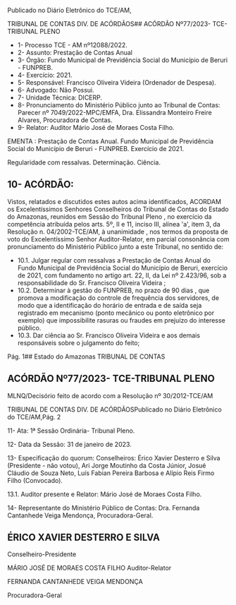 Publicado  no  Diário  Eletrônico do TCE/AM,

TRIBUNAL DE CONTAS DIV. DE ACÓRDÃOS## ACÓRDÃO Nº77/2023- TCE-TRIBUNAL PLENO

- 1- Processo TCE - AM nº12088/2022.
- 2- Assunto: Prestação de Contas Anual
- 3- Órgão: Fundo Municipal de Previdência Social do Município de Beruri - FUNPREB.
- 4- Exercício: 2021.
- 5- Responsável: Francisco Oliveira Videira (Ordenador de Despesa).
- 6- Advogado: Não Possui.
- 7- Unidade Técnica: DICERP.
- 8- Pronunciamento  do  Ministério  Público  junto  ao  Tribunal  de  Contas: Parecer  nº 7049/2022-MPC/EMFA,  Dra.  Elissandra  Monteiro  Freire  Alvares,  Procuradora  de Contas.
- 9- Relator: Auditor Mário José de Moraes Costa Filho.

EMENTA : Prestação de Contas Anual. Fundo Municipal  de  Previdência  Social  do  Município  de Beruri - FUNPREB. Exercício de 2021.

Regularidade com ressalvas. Determinação. Ciência.

## 10-  ACÓRDÃO:

Vistos, relatados e discutidos estes autos acima identificados, ACORDAM os Excelentíssimos Senhores Conselheiros do Tribunal de Contas do Estado do Amazonas, reunidos em Sessão do Tribunal Pleno , no exercício da competência atribuída pelos arts. 5º, II e 11, inciso III, alínea 'a', item 3, da Resolução n. 04/2002-TCE/AM, à unanimidade , nos  termos  da  proposta  de  voto  do  Excelentíssimo  Senhor  Auditor-Relator, em parcial consonância com pronunciamento do Ministério Público junto a este Tribunal, no sentido de:

- 10.1. Julgar regular com ressalvas a Prestação de Contas Anual do Fundo Municipal  de  Previdência  Social  do  Município  de  Beruri,  exercício  de 2021, com fundamento no artigo art. 22, II, da Lei nº 2.423/96, sob  a responsabilidade do Sr. Francisco Oliveira Videira ;
- 10.2. Determinar à gestão  do  FUNPREB,  no prazo  de  90  dias , que promova a modificação do  controle  de  frequência  dos  servidores,  de modo  que  a  identificação  do  horário  de  entrada  e  de  saída  seja registrado  em  mecanismo  (ponto  mecânico  ou  ponto  eletrônico  por exemplo) que impossibilite rasuras ou fraudes em prejuízo do interesse público.
- 10.3. Dar ciência ao Sr. Francisco Oliveira Videira e aos demais responsáveis sobre o julgamento do feito;

Pág. 1## Estado do Amazonas TRIBUNAL DE CONTAS

## ACÓRDÃO Nº77/2023- TCE-TRIBUNAL PLENO

MLNQ/Decisório feito de acordo com a Resolução nº 30/2012-TCE/AM

TRIBUNAL DE CONTAS DIV. DE ACÓRDÃOSPublicado  no  Diário  Eletrônico do TCE/AM,Pág. 2

11-  Ata: 1ª Sessão Ordinária- Tribunal Pleno.

12-  Data da Sessão: 31 de janeiro de 2023.

13-  Especificação do quorum: Conselheiros: Érico Xavier Desterro e Silva (Presidente - não votou), Ari Jorge Moutinho da Costa Júnior, Josué Cláudio de Souza Neto, Luís Fabian Pereira Barbosa e Alípio Reis Firmo Filho (Convocado).

13.1. Auditor presente e Relator: Mário José de Moraes Costa Filho.

14-  Representante do Ministério Público de Contas: Dra. Fernanda Cantanhede Veiga Mendonça, Procuradora-Geral.

## ÉRICO XAVIER DESTERRO E SILVA

Conselheiro-Presidente

MÁRIO JOSÉ DE MORAES COSTA FILHO Auditor-Relator

FERNANDA CANTANHEDE VEIGA MENDONÇA

Procuradora-Geral